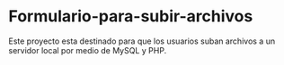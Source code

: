 # Formulario-para-subir-archivos
Este proyecto esta  destinado para que los usuarios suban archivos a un servidor local por medio de MySQL y PHP.
